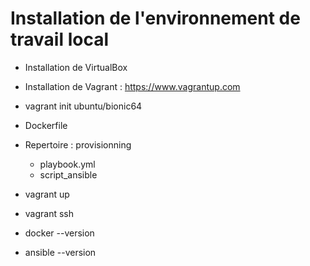 # Installation de l'environnement de travail local

- Installation de VirtualBox
- Installation de Vagrant : https://www.vagrantup.com

- vagrant init ubuntu/bionic64
- Dockerfile
- Repertoire : provisionning
  * playbook.yml
  * script_ansible
- vagrant up
- vagrant ssh
- docker --version
- ansible --version

